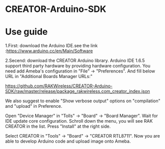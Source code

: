 # CREATOR-Arduino-SDK

# Use guide
1.First: download the Arduino IDE.see the link :https://www.arduino.cc/en/Main/Software

2.Secend: download the CREATOR Arduino library. 
   Arduino IDE 1.6.5 support third party hardware by providing hardware configuration.
You need add Ameba's configuration in "File" -> "Preferences".
And fill below URL in "Additional Boards Manager URLs:"

   https://github.com/RAKWireless/CREATOR-Arduino-SDK/raw/master/release/package_rakwireless.com_creator_index.json

We also suggest to enable "Show verbose output" options on "compilation" and "upload" in Preference.

  Open "Device Manager" in "Tolls" -> "Board" -> "Board Manager".
Wait for IDE update core configuration. Schroll down the menu, you will see RAK CREATOR in the list.
Press "Install" at the right side.

  Select CREATOR in "Tools" -> "Board" -> "CREATOR RTL8711".
Now you are able to develop Arduino code and upload image onto Ameba.
